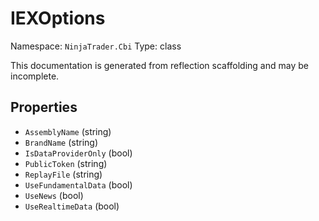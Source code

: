 # IEXOptions

Namespace: `NinjaTrader.Cbi`
Type: class

This documentation is generated from reflection scaffolding and may be incomplete.

## Properties
- `AssemblyName` (string)
- `BrandName` (string)
- `IsDataProviderOnly` (bool)
- `PublicToken` (string)
- `ReplayFile` (string)
- `UseFundamentalData` (bool)
- `UseNews` (bool)
- `UseRealtimeData` (bool)
